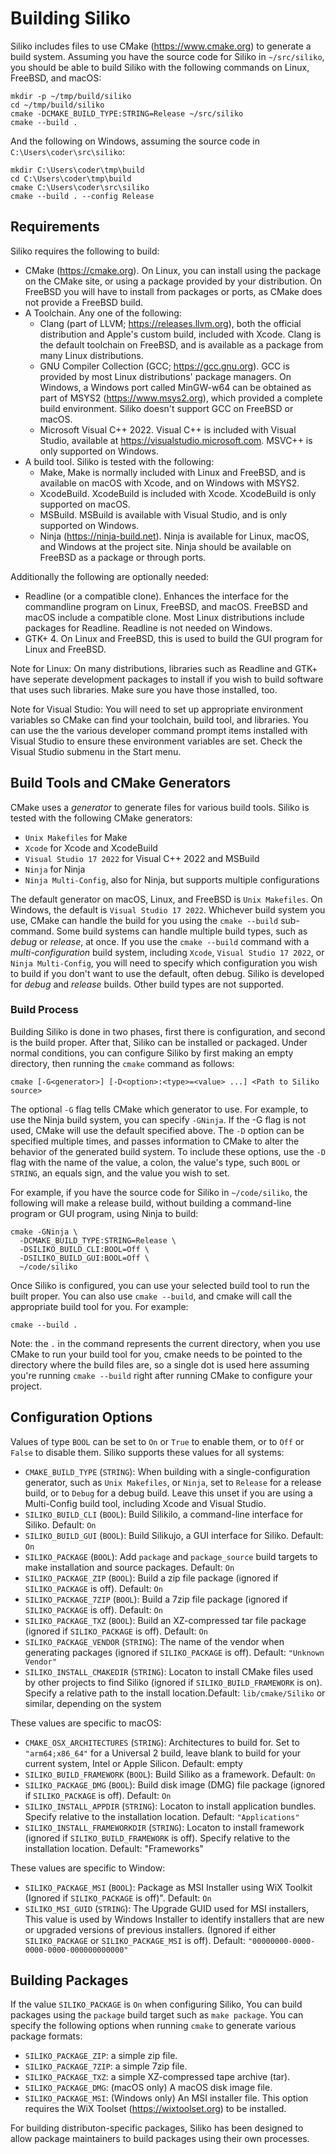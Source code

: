 # Building Siliko

Siliko includes files to use CMake (<https://www.cmake.org>) to
generate a build system. Assuming you have the source code for Siliko
in `~/src/siliko`, you should be able to build Siliko with the
following commands on Linux, FreeBSD, and macOS:

```Command-line
mkdir -p ~/tmp/build/siliko
cd ~/tmp/build/siliko
cmake -DCMAKE_BUILD_TYPE:STRING=Release ~/src/siliko
cmake --build .
```

And the following on Windows, assuming the source code in
`C:\Users\coder\src\siliko`:

```Command-line
mkdir C:\Users\coder\tmp\build
cd C:\Users\coder\tmp\build
cmake C:\Users\coder\src\siliko
cmake --build . --config Release
```

## Requirements

Siliko requires the following to build:

* CMake (<https://cmake.org>). On Linux, you can install using
  the package on the CMake site, or using a package provided by your
  distribution. On FreeBSD you will have to install from packages or
  ports, as CMake does not provide a FreeBSD build.
* A Toolchain. Any one of the following:
  * Clang (part of LLVM; <https://releases.llvm.org>), both the official
    distribution and Apple's custom build, included with Xcode.
    Clang is the default toolchain on FreeBSD, and is available as a
    package from many Linux distributions.
  * GNU Compiler Collection (GCC; <https://gcc.gnu.org>). GCC is
    provided by most Linux distributions' package managers. On Windows,
    a Windows port called MinGW-w64 can be obtained as part of MSYS2
    (<https://www.msys2.org>), which provided a complete build
    environment. Siliko doesn't support GCC on FreeBSD or macOS.
  * Microsoft Visual C++ 2022. Visual C++ is included with Visual
    Studio, available at <https://visualstudio.microsoft.com>. MSVC++
    is only supported on Windows.
* A build tool. Siliko is tested with the following:
  * Make, Make is normally included with Linux and FreeBSD, and is
    available on macOS with Xcode, and on Windows with MSYS2.
  * XcodeBuild. XcodeBuild is included with Xcode. XcodeBuild is only
    supported on macOS.
  * MSBuild. MSBuild is available with Visual Studio, and is only
    supported on Windows.
  * Ninja (<https://ninja-build.net>). Ninja is available for Linux,
    macOS, and Windows at the project site. Ninja should be available
    on FreeBSD as a package or through ports.

Additionally the following are optionally needed:
* Readline (or a compatible clone). Enhances the interface for the
  commandline program on Linux, FreeBSD, and macOS. FreeBSD and macOS
  include a compatible clone. Most Linux distributions include packages
  for Readline. Readline is not needed on Windows.
* GTK+ 4. On Linux and FreeBSD, this is used to build the GUI program
  for Linux and FreeBSD.

Note for Linux: On many distributions, libraries such as Readline and
GTK+ have seperate development packages to install if you wish to build
software that uses such libraries. Make sure you have those installed,
too.

Note for Visual Studio: You will need to set up appropriate environment
variables so CMake can find your toolchain, build tool, and libraries.
You can use the the various developer command prompt items installed
with Visual Studio to ensure these environment variables are set. Check
the Visual Studio submenu in the Start menu.

## Build Tools and CMake Generators

CMake uses a *generator* to generate files for various build tools.
Siliko is tested with the following CMake generators:

* `Unix Makefiles` for Make
* `Xcode` for Xcode and XcodeBuild
* `Visual Studio 17 2022` for Visual C++ 2022 and MSBuild
* `Ninja` for Ninja
* `Ninja Multi-Config`, also for Ninja, but supports multiple
  configurations

The default generator on macOS, Linux, and FreeBSD is `Unix Makefiles`.
On Windows, the default is `Visual Studio 17 2022`. Whichever build
system you use, CMake can handle the build for you using the
`cmake --build` sub-command. Some build systems can handle multiple
build types, such as *debug* or *release*, at once. If you use the
`cmake --build` command with a *multi-configuration* build system,
including `Xcode`, `Visual Studio 17 2022`, or `Ninja Multi-Config`,
you will need to specify which configuration you wish to build if you
don't want to use the default, often debug. Siliko is developed for
*debug* and *release* builds. Other build types are not supported.

### Build Process

Building Siliko is done in two phases, first there is configuration,
and second is the build proper. After that, Siliko can be installed
or packaged. Under normal conditions, you can configure Siliko by
first making an empty directory, then running the `cmake` command as
follows:

```Command-Line
cmake [-G<generator>] [-D<option>:<type>=<value> ...] <Path to Siliko source>
```

The optional `-G` flag tells CMake which generator to use. For example,
to use the Ninja build system, you can specify `-GNinja`. If the -G flag
is not used, CMake will use the default specified above. The `-D` option
can be specified multiple times, and passes information to CMake to
alter the behavior of the generated build system. To include these
options, use the `-D` flag with the name of the value, a colon, the
value's type, such `BOOL` or `STRING`, an equals sign, and the value you
wish to set.

For example, if you have the source code for Siliko in
`~/code/siliko`, the following will make a release build, without
building a command-line program or GUI program, using Ninja to build:

```Command-line
cmake -GNinja \
  -DCMAKE_BUILD_TYPE:STRING=Release \
  -DSILIKO_BUILD_CLI:BOOL=Off \
  -DSILIKO_BUILD_GUI:BOOL=Off \
  ~/code/siliko
```

Once Siliko is configured, you can use your selected build tool to
run the built proper. You can also use `cmake --build`, and cmake will
call the appropriate build tool for you. For example:

```Command-line
cmake --build .
```

Note: the `.` in the command represents the current directory, when
you use CMake to run your build tool for you, cmake needs to be pointed
to the directory where the build files are, so a single dot is used here
assuming you're running `cmake --build` right after running CMake to
configure your project.

## Configuration Options

Values of type `BOOL` can be set to `On` or `True` to enable them, or
to `Off` or `False` to disable them. Siliko supports these values for
all systems:

* `CMAKE_BUILD_TYPE` (`STRING`): When building with a
  single-configuration generator, such as `Unix Makefiles`, or `Ninja`,
  set to `Release` for a release build, or to `Debug` for a debug build.
  Leave this unset if you are using a Multi-Config build tool, including
  Xcode and Visual Studio.
* `SILIKO_BUILD_CLI` (`BOOL`): Build Silikilo, a command-line
  interface for Siliko. Default: `On`
* `SILIKO_BUILD_GUI` (`BOOL`): Build Silikujo, a GUI interface for
  Siliko. Default: `On`
* `SILIKO_PACKAGE` (`BOOL`): Add `package` and `package_source` build
  targets to make installation and source packages. Default: `On`
* `SILIKO_PACKAGE_ZIP` (`BOOL`): Build a zip file package (ignored if
  `SILIKO_PACKAGE` is off). Default: `On`
* `SILIKO_PACKAGE_7ZIP` (`BOOL`): Build a 7zip file package (ignored
  if `SILIKO_PACKAGE` is off). Default: `On`
* `SILIKO_PACKAGE_TXZ` (`BOOL`): Build an XZ-compressed tar file
  package (ignored if `SILIKO_PACKAGE` is off). Default: `On`
* `SILIKO_PACKAGE_VENDOR` (`STRING`): The name of the vendor when
  generating packages (ignored if `SILIKO_PACKAGE` is off).
  Default: `"Unknown Vendor"`
* `SILIKO_INSTALL_CMAKEDIR` (`STRING`): Locaton to install CMake files
  used by other projects to find Siliko (ignored if
  `SILIKO_BUILD_FRAMEWORK` is on). Specify a relative path to the
  install location.Default: `lib/cmake/Siliko` or similar, depending
  on the system

These values are specific to macOS:

* `CMAKE_OSX_ARCHITECTURES` (`STRING`): Architectures to build for. Set
  to `"arm64;x86_64"` for a Universal 2 build, leave blank to build for
  your current system, Intel or Apple Silicon. Default: empty
* `SILIKO_BUILD_FRAMEWORK` (`BOOL`): Build Siliko as a framework.
  Default: `On`
* `SILIKO_PACKAGE_DMG` (`BOOL`): Build disk image (DMG) file package
  (ignored if `SILIKO_PACKAGE` is off). Default:  `On`
* `SILIKO_INSTALL_APPDIR` (`STRING`): Locaton to install application
  bundles. Specify relative to the installation location.
  Default: `"Applications"`
* `SILIKO_INSTALL_FRAMEWORKDIR` (`STRING`): Locaton to install
  framework (ignored if `SILIKO_BUILD_FRAMEWORK` is off). Specify
  relative to the installation location. Default: "Frameworks"

These values are specific to Window:

* `SILIKO_PACKAGE_MSI` (`BOOL`): Package as MSI Installer using WiX
  Toolkit (Ignored if `SILIKO_PACKAGE` is off)". Default: `On`
* `SILIKO_MSI_GUID` (`STRING`): The Upgrade GUID used for MSI
  installers, This value is used by Windows Installer to identify
  installers that are new or upgraded versions of previous installers.
  (Ignored if either `SILIKO_PACKAGE` or `SILIKO_PACKAGE_MSI` is
  off). Default: `"00000000-0000-0000-0000-000000000000"`

## Building Packages

If the value `SILIKO_PACKAGE` is `On` when configuring Siliko,
You can build packages using the `package` build target such as
`make package`. You can specify the following options when running
`cmake` to generate various package formats:

* `SILIKO_PACKAGE_ZIP`: a simple zip file.
* `SILIKO_PACKAGE_7ZIP`: a simple 7zip file.
* `SILIKO_PACKAGE_TXZ`: a simple XZ-compressed tape archive (tar).
* `SILIKO_PACKAGE_DMG`: (macOS only) A macOS disk image file.
* `SILIKO_PACKAGE_MSI`: (Windows only) An MSI installer file. This
  option requires the WiX Toolset (<https://wixtoolset.org>) to be
  installed.

For building distributon-specific packages, Siliko has been designed to
allow package maintainers to build packages using their own processes.
